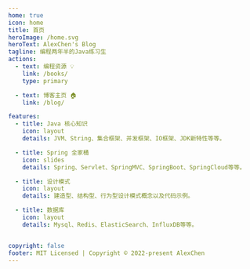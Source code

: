 ```yaml
---
home: true
icon: home
title: 首页
heroImage: /home.svg
heroText: AlexChen's Blog
tagline: 编程两年半的Java练习生
actions:
  - text: 编程资源 💡
    link: /books/
    type: primary

  - text: 博客主页 🏠
    link: /blog/

features:
  - title: Java 核心知识
    icon: layout
    details: JVM、String、集合框架、并发框架、IO框架、JDK新特性等等。

  - title: Spring 全家桶
    icon: slides
    details: Spring、Servlet、SpringMVC、SpringBoot、SpringCloud等等。

  - title: 设计模式
    icon: layout
    details: 建造型、结构型、行为型设计模式概念以及代码示例。

  - title: 数据库
    icon: layout
    details: Mysql、Redis、ElasticSearch、InfluxDB等等。


copyright: false
footer: MIT Licensed | Copyright © 2022-present AlexChen
---
```

